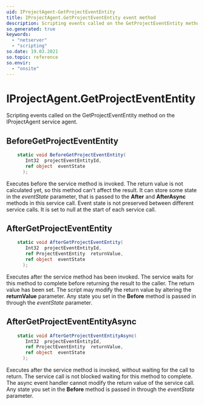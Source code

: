 ```yaml
---
uid: IProjectAgent-GetProjectEventEntity
title: IProjectAgent.GetProjectEventEntity event method
description: Scripting events called on the GetProjectEventEntity method on the IProjectAgent service agent.
so.generated: true
keywords:
  - "netserver"
  - "scripting"
so.date: 19.03.2021
so.topic: reference
so.envir:
  - "onsite"
---
```

# IProjectAgent.GetProjectEventEntity

Scripting events called on the <see cref='M:SuperOffice.CRM.Services.IProjectAgent.GetProjectEventEntity'>GetProjectEventEntity</see> method on the <see cref='IProjectAgent'>IProjectAgent</see>  service agent.

## BeforeGetProjectEventEntity
```cs
    static void BeforeGetProjectEventEntity(
       Int32  projectEventEntityId,
       ref object  eventState
      );
```
Executes before the service method is invoked.
The return value is not calculated yet, so this method can't affect the result.
It can store some state in the *eventState* parameter, that is passed to the **After** and **AfterAsync** methods in this service call.
Event state is not preserved between different service calls. It is set to null at the start of each service call.
## AfterGetProjectEventEntity
```cs
    static void AfterGetProjectEventEntity(
       Int32  projectEventEntityId,
       ref ProjectEventEntity  returnValue,
       ref object  eventState
      );
```
Executes after the service method has been invoked. The service waits for this method to complete before returning the result to the caller.
The return value has been set. The script may modify the return value by altering the **returnValue** parameter.
Any state you set in the **Before** method is passed in through the *eventState* parameter.
## AfterGetProjectEventEntityAsync
```cs
    static void AfterGetProjectEventEntityAsync(
       Int32  projectEventEntityId,
       ref ProjectEventEntity  returnValue,
       ref object  eventState
      );
```
Executes after the service method is invoked, without waiting for the call to return.
The service call is not blocked waiting for this method to complete.
The async event handler cannot modify the return value of the service call.
Any state you set in the **Before** method is passed in through the *eventState* parameter.


